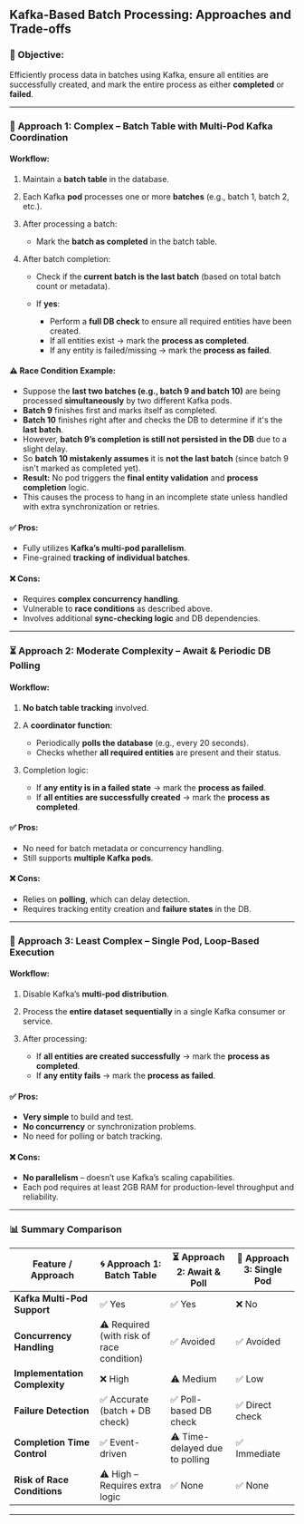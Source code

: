 ## **Kafka-Based Batch Processing: Approaches and Trade-offs**

### **🎯 Objective:**

Efficiently process data in batches using Kafka, ensure all entities are successfully created, and mark the entire process as either **completed** or **failed**.

---

### 🔁 **Approach 1: Complex – Batch Table with Multi-Pod Kafka Coordination**

#### **Workflow:**

1. Maintain a **batch table** in the database.
2. Each Kafka **pod** processes one or more **batches** (e.g., batch 1, batch 2, etc.).
3. After processing a batch:

   * Mark the **batch as completed** in the batch table.
4. After batch completion:

   * Check if the **current batch is the last batch** (based on total batch count or metadata).
   * If **yes**:

     * Perform a **full DB check** to ensure all required entities have been created.
     * If all entities exist → mark the **process as completed**.
     * If any entity is failed/missing → mark the **process as failed**.

#### **⚠️ Race Condition Example:**

* Suppose the **last two batches (e.g., batch 9 and batch 10)** are being processed **simultaneously** by two different Kafka pods.
* **Batch 9** finishes first and marks itself as completed.
* **Batch 10** finishes right after and checks the DB to determine if it's the **last batch**.
* However, **batch 9’s completion is still not persisted in the DB** due to a slight delay.
* So **batch 10 mistakenly assumes** it is **not the last batch** (since batch 9 isn't marked as completed yet).
* **Result:** No pod triggers the **final entity validation** and **process completion** logic.
* This causes the process to hang in an incomplete state unless handled with extra synchronization or retries.

#### **✅ Pros:**

* Fully utilizes **Kafka’s multi-pod parallelism**.
* Fine-grained **tracking of individual batches**.

#### **❌ Cons:**

* Requires **complex concurrency handling**.
* Vulnerable to **race conditions** as described above.
* Involves additional **sync-checking logic** and DB dependencies.

---

### ⏳ **Approach 2: Moderate Complexity – Await & Periodic DB Polling**

#### **Workflow:**

1. **No batch table tracking** involved.
2. A **coordinator function**:

   * Periodically **polls the database** (e.g., every 20 seconds).
   * Checks whether **all required entities** are present and their status.
3. Completion logic:

   * If **any entity is in a failed state** → mark the **process as failed**.
   * If **all entities are successfully created** → mark the **process as completed**.

#### **✅ Pros:**

* No need for batch metadata or concurrency handling.
* Still supports **multiple Kafka pods**.

#### **❌ Cons:**

* Relies on **polling**, which can delay detection.
* Requires tracking entity creation and **failure states** in the DB.

---

### 🧾 **Approach 3: Least Complex – Single Pod, Loop-Based Execution**

#### **Workflow:**

1. Disable Kafka’s **multi-pod distribution**.
2. Process the **entire dataset sequentially** in a single Kafka consumer or service.
3. After processing:

   * If **all entities are created successfully** → mark the **process as completed**.
   * If **any entity fails** → mark the **process as failed**.

#### **✅ Pros:**

* **Very simple** to build and test.
* **No concurrency** or synchronization problems.
* No need for polling or batch tracking.

#### **❌ Cons:**

* **No parallelism** – doesn’t use Kafka’s scaling capabilities.
* Each pod requires at least 2GB RAM for production-level throughput and reliability.

---

### 📊 **Summary Comparison**

| **Feature / Approach**        | 🌀 **Approach 1: Batch Table**            | ⏳ **Approach 2: Await & Poll** | 🧾 **Approach 3: Single Pod** |
| ----------------------------- | ----------------------------------------- | ------------------------------ | ----------------------------- |
| **Kafka Multi-Pod Support**   | ✅ Yes                                     | ✅ Yes                          | ❌ No                          |
| **Concurrency Handling**      | ⚠️ Required (with risk of race condition) | ✅ Avoided                      | ✅ Avoided                     |
| **Implementation Complexity** | ❌ High                                    | ⚠️ Medium                      | ✅ Low                         |
| **Failure Detection**         | ✅ Accurate (batch + DB check)             | ✅ Poll-based DB check          | ✅ Direct check                |
| **Completion Time Control**   | ✅ Event-driven                            | ⚠️ Time-delayed due to polling | ✅ Immediate                   |
| **Risk of Race Conditions**   | ⚠️ High – Requires extra logic            | ✅ None                         | ✅ None                        |

---
